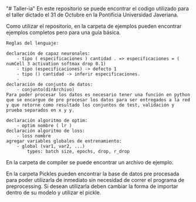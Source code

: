 "# Taller-ia" 
En este repositorio se puede encontrar el codigo utilizado para el taller dictado el 31 de Octubre en la Pontificia Universidad Javeriana.

Como utilizar el repositorio, en la carpeta de ejemplos pueden encontrar ejemplos completos pero para una guía básica.

    Reglas del lenguaje:
    
    declaración de capaz neuronales:
        - tipo ( especificaciones ) cantidad . => especificaciones = ( numCell 3 activation softmax drop 0.1)
        - tipo (especificaciones) -> defecto 1
        - tipo () cantidad -> inferir especificaciones.
        - 
    declaración de conjunto de datos:
        - conjunto(dirArchivo)
    Para poder procesar los datos es necesario tener una función en python que se encargue de pre procesar los datos para ser entregados a la red y que retorne como resultado los conjuntos de test, validación y prueba separados en x y y.
    
    declaración algoritmo de optim:
        - optim nombre ( lr )
    declaración algoritmo de loss:
        - loss nombre
    agregar variables globales de entrenamiento:
        - global (var1, var2, ...)
            types: batch size, epochs, drop, r_drop

En la carpeta de compiler se puede encontrar un archivo de ejemplo.

En la carpeta Pickles pueden encontrar la base de datos pre procesada para poder utilizarla de inmediato sin necesidad de correr el programa de preprocessing. Si desean utilizarla deben cambiar la forma de importar dentro de su modelo y utilizar el pickle.

